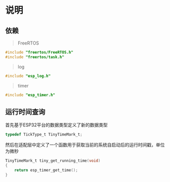 # 说明

## 依赖

> FreeRTOS

```c
#include "freertos/FreeRTOS.h"
#include "freertos/task.h"
```

> log

```c
#include "esp_log.h"
```

> timer

```c
#include "esp_timer.h"
```

## 运行时间查询

首先基于ESP32平台的数据类型定义了新的数据类型

```c
typedef TickType_t TinyTimeMark_t;
```

然后在适配层中定义了一个函数用于获取当前的系统自启动后的运行时间戳，单位为微秒

```c
TinyTimeMark_t tiny_get_running_time(void)
{
    return esp_timer_get_time();
}
```